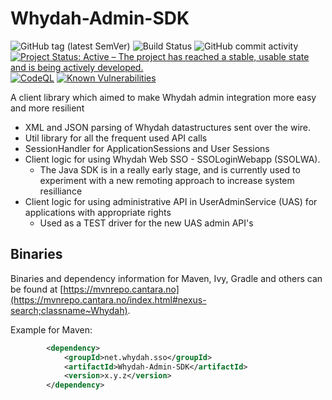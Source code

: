 Whydah-Admin-SDK
===============

![GitHub tag (latest SemVer)](https://img.shields.io/github/v/tag/Cantara/Whydah-Admin-SDK) ![Build Status](https://jenkins.quadim.ai/buildStatus/icon?job=Whydah-Admin-SDK) ![GitHub commit activity](https://img.shields.io/github/commit-activity/y/Cantara/Whydah-Admin-SDK) [![Project Status: Active – The project has reached a stable, usable state and is being actively developed.](http://www.repostatus.org/badges/latest/active.svg)](http://www.repostatus.org/#active) [![CodeQL](https://github.com/Cantara/Whydah-Admin-SDK/actions/workflows/codeql-analysis.yml/badge.svg)](https://github.com/Cantara/Whydah-Admin-SDK/actions/workflows/codeql-analysis.yml) [![Known Vulnerabilities](https://snyk.io/test/github/Cantara/Whydah-Admin-SDK/badge.svg)](https://snyk.io/test/github/Cantara/Whydah-Admin-SDK)



A client library which aimed to make Whydah admin integration more easy and more resilient

 * XML and JSON parsing of Whydah datastructures sent over the wire.
 * Util library for all the frequent used API calls
 * SessionHandler for ApplicationSessions and User Sessions
 * Client logic for using Whydah Web SSO - SSOLoginWebapp (SSOLWA).
   * The Java SDK is in a really early stage, and is currently used to experiment with a new remoting approach to increase system resilliance
* Client logic for using administrative API in UserAdminService (UAS) for applications with appropriate rights
    * Used as a TEST driver for the new UAS admin API's


## Binaries

Binaries and dependency information for Maven, Ivy, Gradle and others can be found at [https://mvnrepo.cantara.no](https://mvnrepo.cantara.no/index.html#nexus-search;classname~Whydah).

Example for Maven:

```xml
        <dependency>
            <groupId>net.whydah.sso</groupId>
            <artifactId>Whydah-Admin-SDK</artifactId>
            <version>x.y.z</version>
        </dependency>
```


